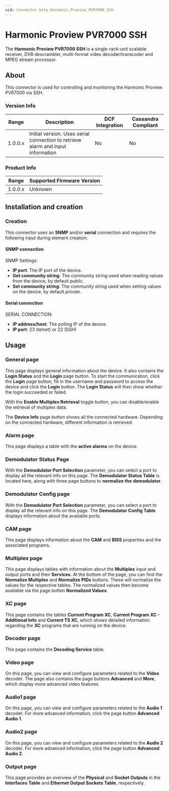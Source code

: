 ```yaml
---
uid: Connector_help_Harmonic_Proview_PVR7000_SSH
---
```


# Harmonic Proview PVR7000 SSH

The **Harmonic Proview PVR7000 SSH** is a single-rack-unit scalable receiver, DVB descrambler, multi-format video decoder/transcoder and MPEG stream processor.

## About

This connector is used for controlling and monitoring the Harmonic Proview PVR7000 via SSH.

### Version Info

| **Range** | **Description**                                                                 | **DCF Integration** | **Cassandra Compliant** |
|------------------|---------------------------------------------------------------------------------|---------------------|-------------------------|
| 1.0.0.x          | Initial version. Uses serial connection to retrieve alarm and input information | No                  | No                      |

### Product Info

| Range | Supported Firmware Version |
|------------------|-----------------------------|
| 1.0.0.x          | Unknown                     |

## Installation and creation

### Creation

This connector uses an **SNMP** and/or **serial** connection and requires the following input during element creation:

#### SNMP connection

SNMP Settings:

- **IP port**: The IP port of the device.
- **Get community string**: The community string used when reading values from the device, by default *public*.
- **Set community string**: The community string used when setting values on the device, by default *private*.

#### Serial connection

SERIAL CONNECTION:

- **IP address/host**: The polling IP of the device.
- **IP port**: 23 (telnet) or 22 (SSH)

## Usage

### General page

This page displays general information about the device. It also contains the **Login Status** and the **Login** page button. To start the communication, click the **Login** page button, fill in the username and password to access the device and click the **Login** button. The **Login Status** will then show whether the login succeeded or failed.

With the **Enable Multiplex Retrieval** toggle button, you can disable/enable the retrieval of multiplex data.

The **Device Info** page button shows all the connected hardware. Depending on the connected hardware, different information is retrieved.

### Alarm page

This page displays a table with the **active alarms** on the device.

### Demodulator Status Page

With the **Demodulator Port Selection** parameter, you can select a port to display all the relevant info on this page. The **Demodulator Status Table** is located here, along with three page buttons to **normalize** **the** **demodulator**.

### Demodulator Config page

With the **Demodulator Port Selection** parameter, you can select a port to display all the relevant info on this page. The **Demodulator Config Table** displays information about the available ports.

### CAM page

This page displays information about the **CAM** and **BISS** properties and the associated programs.

### Multiplex page

This page displays tables with information about the **Multiplex** input and output ports and their **Services**. At the bottom of the page, you can find the **Normalize Multiplex** and **Normalize PIDs** buttons. These will normalize the values for the respective tables. The normalized values then become available via the page button **Normalized Values**.

### XC page

This page contains the tables **Current Program XC**, **Current Program XC - Additional Info** and **Current TS XC**, which shows detailed information regarding the **XC** programs that are running on the device.

### Decoder page

This page contains the **Decoding Service** table.

### Video page

On this page, you can view and configure parameters related to the **Video** decoder. The page also contains the page buttons **Advanced** and **More**, which display more advanced video features.

### Audio1 page

On this page, you can view and configure parameters related to the **Audio 1** decoder. For more advanced information, click the page button **Advanced Audio 1**.

### Audio2 page

On this page, you can view and configure parameters related to the **Audio 2** decoder. For more advanced information, click the page button **Advanced Audio 2**.

### Output page

This page provides an overview of the **Physical** and **Socket Outputs** in the **Interfaces** **Table** and **Ethernet Output Sockets Table**, respectively.
